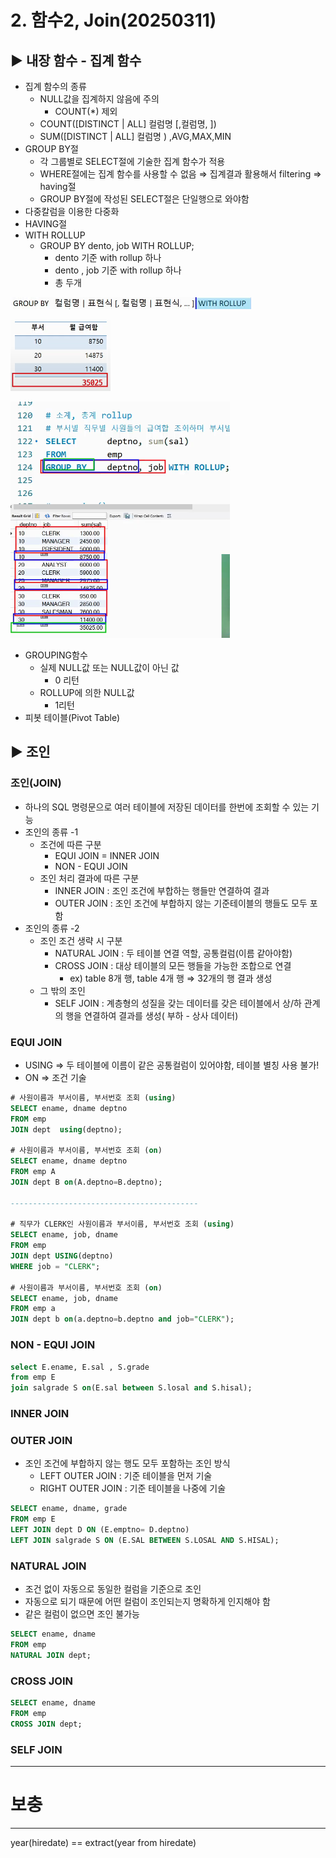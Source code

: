 # 2. 함수2, Join(20250311)

## ▶️ 내장 함수 - 집계 함수

- 집계 함수의 종류
    - NULL값을 집계하지 않음에 주의
        - COUNT(*) 제외
    - COUNT([DISTINCT | ALL] 컬럼명 [,컬럼명,  ])
    - SUM([DISTINCT | ALL] 컬럼명 ) ,AVG,MAX,MIN
- GROUP BY절
    - 각 그룹별로 SELECT절에 기술한 집계 함수가 적용
    - WHERE절에는 집계 함수를 사용할 수 없음 ⇒ 집계결과 활용해서 filtering ⇒ having절
    - GROUP BY절에 작성된 SELECT절은 단일행으로 와야함
- 다중칼럼을 이용한 다중화
- HAVING절
- WITH ROLLUP
    - GROUP BY dento, job WITH ROLLUP;
        - dento 기준 with rollup 하나
        - dento , job 기준 with rollup 하나
        - 총 두개

![image.png](image.png)

![image.png](image1.png)

![image.png](image2.png)

- GROUPING함수
    - 실제 NULL값 또는 NULL값이 아닌 값
        - 0 리턴
    - ROLLUP에 의한 NULL값
        - 1리턴
- 피봇 테이블(Pivot Table)

## ▶️ 조인

### 조인(JOIN)

- 하나의 SQL 명령문으로 여러 테이블에 저장된 데이터를 한번에 조회할 수 있는 기능
- 조인의 종류 -1
    - 조건에 따른 구분
        - EQUI JOIN = INNER JOIN
        - NON - EQUI JOIN
    - 조인 처리 결과에 따른 구분
        - INNER JOIN : 조인 조건에 부합하는 행들만 연결하여 결과
        - OUTER JOIN : 조인 조건에 부합하지 않는 기준테이블의 행들도 모두 포함
- 조인의 종류 -2
    - 조인 조건 생략 시 구분
        - NATURAL JOIN : 두 테이블 연결 역할, 공통컬럼(이름 같아야함)
        - CROSS JOIN : 대상 테이블의 모든 행들을 가능한 조합으로 연결
            - ex) table 8개 행, table 4개 행 ⇒  32개의 행 결과 생성
    - 그 밖의 조인
        - SELF JOIN : 계층형의 성질을 갖는 데이터를 갖은 테이블에서 상/하 관계의 행을 연결하여 결과를 생성( 부하 - 상사 데이터)

### EQUI JOIN

- USING ⇒ 두 테이블에 이름이 같은 공통컬럼이 있어야함, 테이블 별칭 사용 불가!
- ON       ⇒ 조건 기술

```sql
# 사원이름과 부서이름, 부서번호 조회 (using)
SELECT ename, dname deptno
FROM emp 
JOIN dept  using(deptno);

# 사원이름과 부서이름, 부서번호 조회 (on)
SELECT ename, dname deptno
FROM emp A
JOIN dept B on(A.deptno=B.deptno);

------------------------------------------

# 직무가 CLERK인 사원이름과 부서이름, 부서번호 조회 (using)
SELECT ename, job, dname
FROM emp 
JOIN dept USING(deptno)
WHERE job = "CLERK";

# 사원이름과 부서이름, 부서번호 조회 (on)
SELECT ename, job, dname
FROM emp a
JOIN dept b on(a.deptno=b.deptno and job="CLERK");
```

### NON - EQUI JOIN

```sql
select E.ename, E.sal , S.grade
from emp E
join salgrade S on(E.sal between S.losal and S.hisal); 
```

### INNER JOIN

### OUTER JOIN

- 조인 조건에 부합하지 않는 행도 모두 포함하는 조인 방식
    - LEFT OUTER JOIN : 기준 테이블을 먼저 기술
    - RIGHT OUTER JOIN : 기준 테이블을 나중에 기술

```sql
SELECT ename, dname, grade
FROM emp E
LEFT JOIN dept D ON (E.emptno= D.deptno)
LEFT JOIN salgrade S ON (E.SAL BETWEEN S.LOSAL AND S.HISAL);
```

### NATURAL JOIN

- 조건 없이 자동으로 동일한 컬럼을 기준으로 조인
- 자동으로 되기 때문에 어떤 컬럼이 조인되는지 명확하게 인지해야 함
- 같은 컬럼이 없으면 조인 불가능

```sql
SELECT ename, dname
FROM emp
NATURAL JOIN dept;
```

### CROSS JOIN

```sql
SELECT ename, dname
FROM emp
CROSS JOIN dept;
```

### SELF JOIN

---

# 보충

---

year(hiredate) == extract(year from hiredate)
